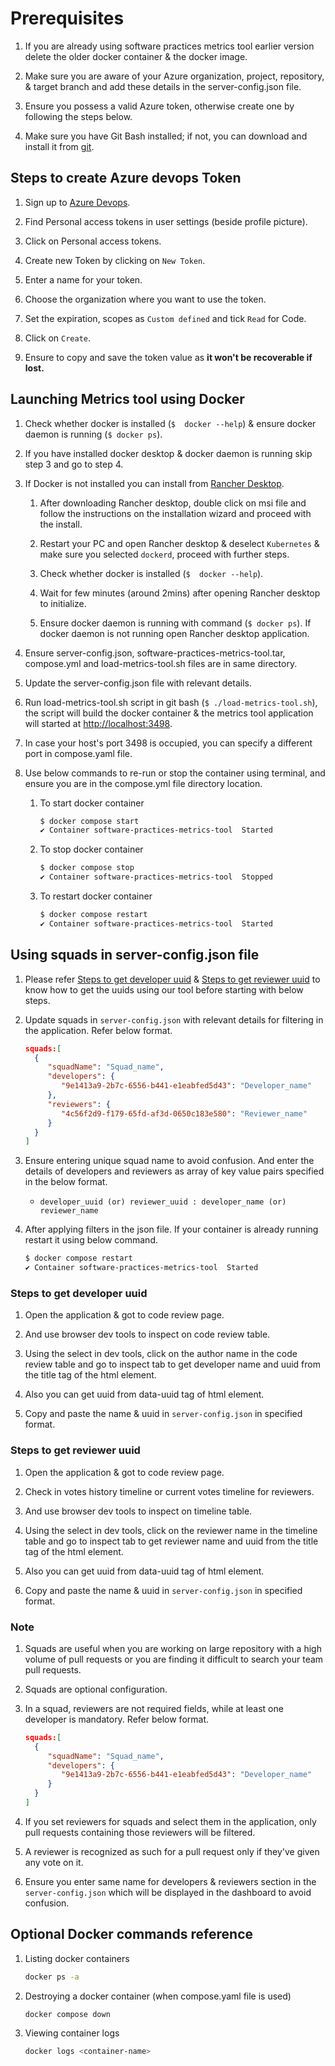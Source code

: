 # Prerequisites

1. If you are already using software practices metrics tool earlier version
 delete the older docker container & the docker image.

2. Make sure you are aware of your Azure organization, project, repository,
 & target branch and add these details in the server-config.json file.

3. Ensure you possess a valid Azure token, otherwise create one by
 following the steps below.

4. Make sure you have Git Bash installed; if not, you can download
and install it from [git](https://git-scm.com/downloads).

## Steps to create Azure devops Token

1. Sign up to [Azure Devops](https://dev.azure.com/).

2. Find Personal access tokens in user settings (beside profile picture).

3. Click on Personal access tokens.

4. Create new Token by clicking on `New Token`.

5. Enter a name for your token.

6. Choose the organization where you want to use the token.

7. Set the expiration, scopes as `Custom defined` and tick `Read` for Code.

8. Click on `Create`.

9. Ensure to copy and save the token value as **it won't be recoverable if lost.**

## Launching Metrics tool using Docker

1. Check whether docker is installed (`$  docker --help`) &
ensure docker daemon is running (`$ docker ps`).

2. If you have installed docker desktop & docker daemon is running
 skip step 3 and go to step 4.

3. If Docker is not installed you can install from
 [Rancher Desktop](https://rancherdesktop.io/).

   1. After downloading Rancher desktop, double click on msi file and follow the
    instructions on
      the installation wizard and proceed with the install.

   2. Restart your PC and open Rancher desktop & deselect `Kubernetes` & make
      sure you selected `dockerd`, proceed with further steps.

   3. Check whether docker is installed (`$  docker --help`).

   4. Wait for few minutes (around 2mins) after opening Rancher desktop to initialize.

   5. Ensure docker daemon is running with command (`$ docker ps`). If docker
    daemon is not running open Rancher desktop application.

4. Ensure server-config.json, software-practices-metrics-tool.tar, compose.yml and
 load-metrics-tool.sh files are in same directory.

5. Update the server-config.json file with relevant details.

6. Run load-metrics-tool.sh script in git bash (`$ ./load-metrics-tool.sh`), the
 script will build the docker container & the metrics tool application
   will started at [http://localhost:3498](http://localhost:3498).

7. In case your host's port 3498 is occupied, you can specify a different port
 in compose.yaml file.

8. Use below commands to re-run or stop the container using terminal, and ensure
you are in the compose.yml file directory location.
   1. To start docker container

      ```bash
      $ docker compose start
      ✔ Container software-practices-metrics-tool  Started 
      ```

   2. To stop docker container

      ```bash
      $ docker compose stop
      ✔ Container software-practices-metrics-tool  Stopped
      ```

   3. To restart docker container

      ```bash
      $ docker compose restart
      ✔ Container software-practices-metrics-tool  Started 
      ```

## Using squads in server-config.json file

1. Please refer [Steps to get developer uuid](#steps-to-get-developer-uuid) &
 [Steps to get reviewer uuid](#steps-to-get-reviewer-uuid)
to know how to get the uuids using our tool before starting with below steps.

2. Update squads in `server-config.json` with relevant details
 for filtering in the application. Refer below format.

    ```JSON
   squads:[
      {
         "squadName": "Squad_name",
         "developers": {
            "9e1413a9-2b7c-6556-b441-e1eabfed5d43": "Developer_name"
         },
         "reviewers": {
            "4c56f2d9-f179-65fd-af3d-0650c183e580": "Reviewer_name"
         }
      }
   ] 
   ```

3. Ensure entering unique squad name to avoid confusion. And enter the details
of developers and reviewers as array of key value pairs specified in the below
format.
   - `developer_uuid (or) reviewer_uuid : developer_name (or) reviewer_name`

4. After applying filters in the json file. If your container is already running
 restart it using below command.

      ```bash
      $ docker compose restart
      ✔ Container software-practices-metrics-tool  Started 
      ```

### Steps to get developer uuid

1. Open the application & got to code review page.

2. And use browser dev tools to inspect on code review table.

3. Using the select in dev tools, click on the author name in the code review
 table and go to inspect tab to get developer name and uuid
  from the title tag of the html element.

4. Also you can get uuid from data-uuid tag of html element.

5. Copy and paste the name & uuid in `server-config.json` in specified format.

### Steps to get reviewer uuid

1. Open the application & got to code review page.

2. Check in votes history timeline or current votes timeline for reviewers.

3. And use browser dev tools to inspect on timeline table.

4. Using the select in dev tools, click on the reviewer name in the timeline
 table and go to inspect tab to get reviewer name and uuid from
  the title tag of the html element.

5. Also you can get uuid from data-uuid tag of html element.

6. Copy and paste the name & uuid in `server-config.json` in specified format.

### Note

1. Squads are useful when you are working
 on large repository with a high volume of pull requests or you are
 finding it difficult to search your team pull requests.

2. Squads are optional configuration.

3. In a squad, reviewers are not required fields, while at least one developer
 is mandatory. Refer below format.

    ```JSON
   squads:[
      {
         "squadName": "Squad_name",
         "developers": {
            "9e1413a9-2b7c-6556-b441-e1eabfed5d43": "Developer_name"
         }
      }
   ] 
   ```

4. If you set reviewers for squads and select them in the application,
 only pull requests containing those reviewers will be filtered.

5. A reviewer is recognized as such for a pull request only if they've given
 any vote on it.

6. Ensure you enter same name for developers & reviewers section in the
 `server-config.json` which will be displayed in the dashboard to avoid confusion.

## Optional Docker commands reference

  1. Listing docker containers

     ```bash
     docker ps -a
     ```

  2. Destroying a docker container (when compose.yaml file is used)

     ```bash
     docker compose down
     ```

  3. Viewing container logs

     ```bash
     docker logs <container-name>
     ```

